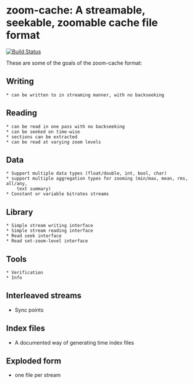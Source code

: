 zoom-cache: A streamable, seekable, zoomable cache file format
==============================================================

[![Build Status](https://secure.travis-ci.org/kfish/zoom-cache.png)](http://travis-ci.org/kfish/zoom-cache)

These are some of the goals of the zoom-cache format:

Writing
-------

    * can be written to in streaming manner, with no backseeking

Reading
-------

    * can be read in one pass with no backseeking
    * can be seeked on time-wise
    * sections can be extracted
    * can be read at varying zoom levels

Data
----

    * Support multiple data types (float/double, int, bool, char)
    * support multiple aggregation types for zooming (min/max, mean, rms, all/any,
        text summary)
    * Constant or variable bitrates streams

Library
-------

    * Simple stream writing interface
    * Simple stream reading interface
    * Read seek interface
    * Read set-zoom-level interface

Tools
-----

    * Verification
    * Info


Interleaved streams
-------------------

  * Sync points

Index files
-----------

  * A documented way of generating time index files

Exploded form
-------------

  * one file per stream

